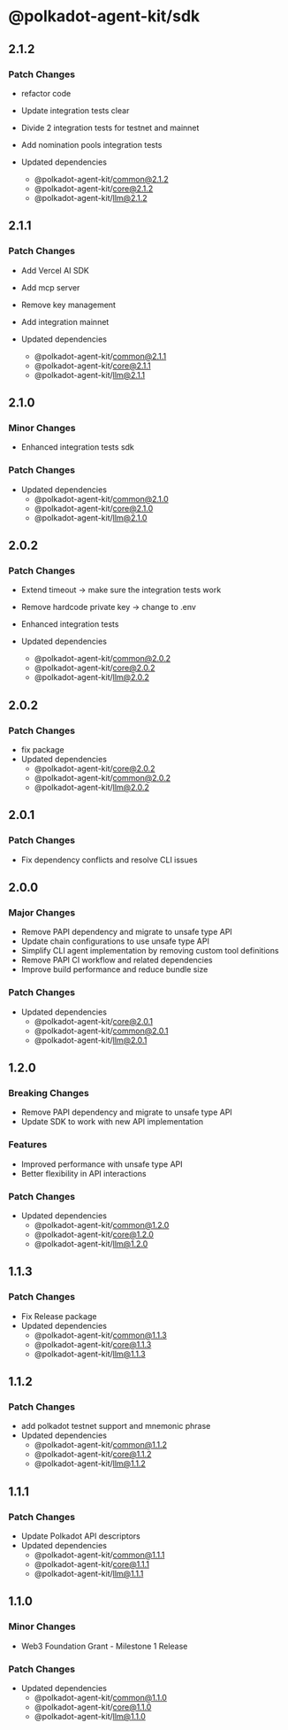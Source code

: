 # @polkadot-agent-kit/sdk

## 2.1.2

### Patch Changes

- refactor code
- Update integration tests clear
- Divide 2 integration tests for testnet and mainnet 
- Add nomination pools integration tests 

- Updated dependencies
  - @polkadot-agent-kit/common@2.1.2
  - @polkadot-agent-kit/core@2.1.2
  - @polkadot-agent-kit/llm@2.1.2

## 2.1.1

### Patch Changes

- Add Vercel AI SDK
- Add mcp server
- Remove key management
- Add integration mainnet

- Updated dependencies
  - @polkadot-agent-kit/common@2.1.1
  - @polkadot-agent-kit/core@2.1.1
  - @polkadot-agent-kit/llm@2.1.1

## 2.1.0

### Minor Changes

- Enhanced integration tests sdk

### Patch Changes

- Updated dependencies
  - @polkadot-agent-kit/common@2.1.0
  - @polkadot-agent-kit/core@2.1.0
  - @polkadot-agent-kit/llm@2.1.0

## 2.0.2

### Patch Changes

- Extend timeout -> make sure the integration tests work
- Remove hardcode private key -> change to .env
- Enhanced integration tests

- Updated dependencies
  - @polkadot-agent-kit/common@2.0.2
  - @polkadot-agent-kit/core@2.0.2
  - @polkadot-agent-kit/llm@2.0.2

## 2.0.2

### Patch Changes

- fix package
- Updated dependencies
  - @polkadot-agent-kit/core@2.0.2
  - @polkadot-agent-kit/common@2.0.2
  - @polkadot-agent-kit/llm@2.0.2

## 2.0.1

### Patch Changes

- Fix dependency conflicts and resolve CLI issues

## 2.0.0

### Major Changes

- Remove PAPI dependency and migrate to unsafe type API
- Update chain configurations to use unsafe type API
- Simplify CLI agent implementation by removing custom tool definitions
- Remove PAPI CI workflow and related dependencies
- Improve build performance and reduce bundle size

### Patch Changes

- Updated dependencies
  - @polkadot-agent-kit/core@2.0.1
  - @polkadot-agent-kit/common@2.0.1
  - @polkadot-agent-kit/llm@2.0.1

## 1.2.0

### Breaking Changes

- Remove PAPI dependency and migrate to unsafe type API
- Update SDK to work with new API implementation

### Features

- Improved performance with unsafe type API
- Better flexibility in API interactions

### Patch Changes

- Updated dependencies
  - @polkadot-agent-kit/common@1.2.0
  - @polkadot-agent-kit/core@1.2.0
  - @polkadot-agent-kit/llm@1.2.0

## 1.1.3

### Patch Changes

- Fix Release package
- Updated dependencies
  - @polkadot-agent-kit/common@1.1.3
  - @polkadot-agent-kit/core@1.1.3
  - @polkadot-agent-kit/llm@1.1.3

## 1.1.2

### Patch Changes

- add polkadot testnet support and mnemonic phrase
- Updated dependencies
  - @polkadot-agent-kit/common@1.1.2
  - @polkadot-agent-kit/core@1.1.2
  - @polkadot-agent-kit/llm@1.1.2

## 1.1.1

### Patch Changes

- Update Polkadot API descriptors
- Updated dependencies
  - @polkadot-agent-kit/common@1.1.1
  - @polkadot-agent-kit/core@1.1.1
  - @polkadot-agent-kit/llm@1.1.1

## 1.1.0

### Minor Changes

- Web3 Foundation Grant - Milestone 1 Release

### Patch Changes

- Updated dependencies
  - @polkadot-agent-kit/common@1.1.0
  - @polkadot-agent-kit/core@1.1.0
  - @polkadot-agent-kit/llm@1.1.0
